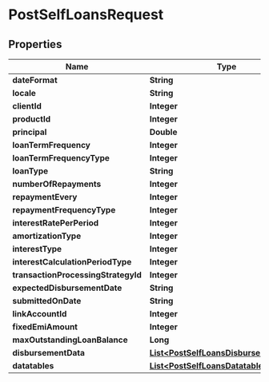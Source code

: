 # PostSelfLoansRequest

## Properties
Name | Type | Description | Notes
------------ | ------------- | ------------- | -------------
**dateFormat** | **String** |  |  [optional]
**locale** | **String** |  |  [optional]
**clientId** | **Integer** |  |  [optional]
**productId** | **Integer** |  |  [optional]
**principal** | **Double** |  |  [optional]
**loanTermFrequency** | **Integer** |  |  [optional]
**loanTermFrequencyType** | **Integer** |  |  [optional]
**loanType** | **String** |  |  [optional]
**numberOfRepayments** | **Integer** |  |  [optional]
**repaymentEvery** | **Integer** |  |  [optional]
**repaymentFrequencyType** | **Integer** |  |  [optional]
**interestRatePerPeriod** | **Integer** |  |  [optional]
**amortizationType** | **Integer** |  |  [optional]
**interestType** | **Integer** |  |  [optional]
**interestCalculationPeriodType** | **Integer** |  |  [optional]
**transactionProcessingStrategyId** | **Integer** |  |  [optional]
**expectedDisbursementDate** | **String** |  |  [optional]
**submittedOnDate** | **String** |  |  [optional]
**linkAccountId** | **Integer** |  |  [optional]
**fixedEmiAmount** | **Integer** |  |  [optional]
**maxOutstandingLoanBalance** | **Long** |  |  [optional]
**disbursementData** | [**List&lt;PostSelfLoansDisbursementData&gt;**](PostSelfLoansDisbursementData.md) |  |  [optional]
**datatables** | [**List&lt;PostSelfLoansDatatables&gt;**](PostSelfLoansDatatables.md) |  |  [optional]
